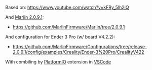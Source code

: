 Based on:
https://www.youtube.com/watch?v=kFRy_5lh2IQ

And [Marlin 2.0.9.1](https://marlinfw.org/meta/download/):
 * https://github.com/MarlinFirmware/Marlin/tree/2.0.9.1

And configuration for Ender 3 Pro (w/ board V4.2.2): 
 * https://github.com/MarlinFirmware/Configurations/tree/release-2.0.9.1/config/examples/Creality/Ender-3%20Pro/CrealityV422

With combiling by [PlatformIO](https://platformio.org/) extension in [VSCode](https://code.visualstudio.com/)